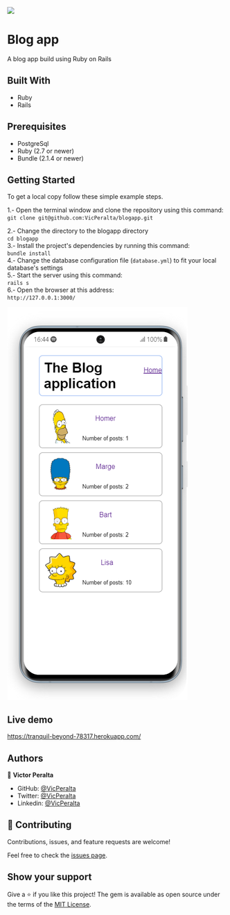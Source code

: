 ![](https://img.shields.io/badge/Microverse-blueviolet)

# Blog app

A blog app build using Ruby on Rails

## Built With

- Ruby
- Rails

## Prerequisites  
- PostgreSql   
- Ruby (2.7 or newer)
- Bundle (2.1.4 or newer)

## Getting Started

To get a local copy follow these simple example steps.  

1.- Open the terminal window and clone the repository using this command:  
`git clone git@github.com:VicPeralta/blogapp.git` 

2.- Change the directory to the blogapp directory  
`cd blogapp`  
3.- Install the project's dependencies by running this command:   
`bundle install`  
4.- Change the database configuration file (`database.yml`) to fit your local database's settings   
5.- Start the server using this command:  
`rails s`   
6.- Open the browser at this address:  
`http://127.0.0.1:3000/`   

![](./mobile.png)

## Live demo

https://tranquil-beyond-78317.herokuapp.com/

## Authors

👤 **Victor Peralta**
- GitHub: [@VicPeralta](https://github.com/VicPeralta)
- Twitter: [@VicPeralta](https://twitter.com/VicPeralta)
- Linkedin: [@VicPeralta](https://www.linkedin.com/in/vicperalta/)


## 🤝 Contributing

Contributions, issues, and feature requests are welcome!

Feel free to check the [issues page](../../issues/).

## Show your support

Give a ⭐️ if you like this project!
The gem is available as open source under the terms of the [MIT License](https://opensource.org/licenses/MIT).
